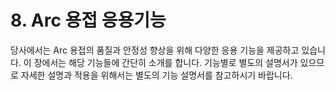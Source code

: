 ﻿# 8. Arc 용접 응용기능

당사에서는 Arc 용접의 품질과 안정성 향상을 위해 다양한 응용 기능을 제공하고 있습니다. 이 장에서는 해당 기능들에 간단히 소개를 합니다. 기능별로 별도의 설명서가 있으므로 자세한 설명과 적용을 위해서는 별도의 기능 설명서를 참고하시기 바랍니다.